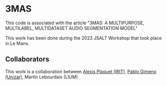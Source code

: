 # 3MAS

This code is associated with the article "3MAS: A MULTIPURPOSE, MULTILABEL, MULTIDATASET AUDIO SEGMENTATION MODEL"

This work has been done during the 2023 JSALT Workshop that took place in Le Mans.

## Collaborators

This work is a collaboration between [Alexis Plaquet (IRIT)](https://frenchkrab.github.io/), [Pablo Gimeno (Unizar)](https://sites.google.com/unizar.es/pablogj/?pli=1), Martin Lebourdais (LIUM)
